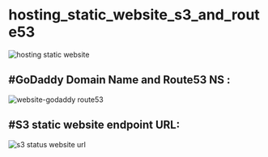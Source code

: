 # hosting_static_website_s3_and_route53

![hosting static website](https://user-images.githubusercontent.com/50776786/207427288-a9299331-d8c6-40dc-8cb5-216102f83c1a.png)

#GoDaddy Domain Name and Route53 NS :
-------------------------------------

![website-godaddy route53](https://user-images.githubusercontent.com/50776786/207429428-8abc54bc-7aaa-4fd4-8281-1a4f39220716.PNG)

#S3 static website endpoint URL:
--------------------------------

![s3 status website url](https://user-images.githubusercontent.com/50776786/207429468-27eb4b4a-6810-4bf0-85bb-3d6246496349.PNG)
